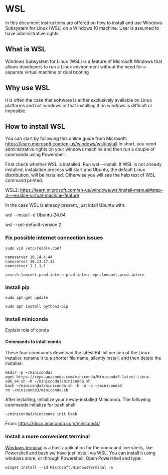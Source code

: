 # WSL
In this document instructions are offered on how to install and use Windows Subsystem for Linux (WSL) on a Windows 10 machine. User is assumed to have administrative rights

## What is WSL
Windows Subsystem for Linux (WSL) is a feature of Microsoft Windows that allows developers to run a Linux environment without the need for a separate virtual machine or dual booting

## Why use WSL
It is often the case that software is either exclusively available on Linux platforms and not windows or that installing it on windows is difficult or imposible. 

## How to install WSL
You can start by following this online guide from Microsoft: https://learn.microsoft.com/en-us/windows/wsl/install In short, you need administrative rights on your windows machine and then run a couple of commands using Powershell.

First check whether WSL is installed. Run wsl --install. If WSL is not already installed, instalation process will start and Ubuntu, the default Linux distribution, will be installed. Otherwise you will see the help text of WSL command printed.

WSL2: https://learn.microsoft.com/en-us/windows/wsl/install-manual#step-3---enable-virtual-machine-feature

In the case WSL is already present, just intall Ubuntu with: 

wsl --install -d Ubuntu-24.04

wsl --set-default-version 2

### Fix possible internet connection issues

`sudo vim /etc/resolv.conf`

```
nameserver 10.14.4.44
nameserver 10.13.17.13
nameserver 1.1.1.1

search lumcnet.prod.intern prod.intern vpn.lumcnet.prod.intern
```

### Install pip
```
sudo apt-get update
```

```
sudo apt install python3-pip
```

### Install miniconda
Explain role of conda

#### Commands to intall conda
These four commands download the latest 64-bit version of the Linux installer, rename it to a shorter file name, silently install, and then delete the installer:
```
mkdir -p ~/miniconda3
wget https://repo.anaconda.com/miniconda/Miniconda3-latest-Linux-x86_64.sh -O ~/miniconda3/miniconda.sh
bash ~/miniconda3/miniconda.sh -b -u -p ~/miniconda3
rm ~/miniconda3/miniconda.sh
```

After installing, initialize your newly-installed Miniconda. The following commands initialize for bash shell:
```
~/miniconda3/bin/conda init bash
``` 
From: https://docs.anaconda.com/miniconda/

### Install a more convenient terminal
[Windows terminal](https://learn.microsoft.com/en-us/windows/terminal/) is a host application for the command line shells, like Powershell and bash we have just install via WSL. You can install it using windows store, or through Powershell. Open Powershell and type: 
```
winget install --id Microsoft.WindowsTerminal -e
```

